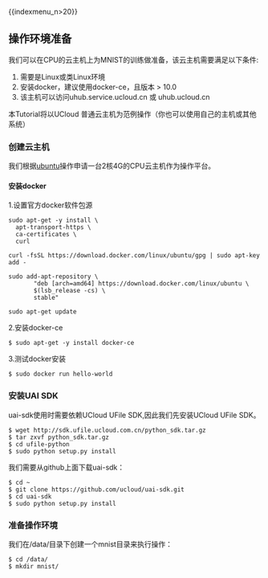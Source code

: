 {{indexmenu_n>20}}

## 操作环境准备

我们可以在CPU的云主机上为MNIST的训练做准备，该云主机需要满足以下条件:

1.  需要是Linux或类Linux环境
2.  安装docker，建议使用docker-ce，且版本 \> 10.0
3.  该主机可以访问uhub.service.ucloud.cn 或 uhub.ucloud.cn

本Tutorial将以UCloud 普通云主机为范例操作（你也可以使用自己的主机或其他系统）

### 创建云主机

我们根据[ubuntu](/ai/uai-inference/base/ubuntu)操作申请一台2核4G的CPU云主机作为操作平台。

#### 安装docker

1.设置官方docker软件包源

    sudo apt-get -y install \
      apt-transport-https \
      ca-certificates \
      curl
    
    curl -fsSL https://download.docker.com/linux/ubuntu/gpg | sudo apt-key add -
    
    sudo add-apt-repository \
           "deb [arch=amd64] https://download.docker.com/linux/ubuntu \
           $(lsb_release -cs) \
           stable"
    
    sudo apt-get update

2.安装docker-ce

    $ sudo apt-get -y install docker-ce

3.测试docker安装

    $ sudo docker run hello-world

### 安装UAI SDK

uai-sdk使用时需要依赖UCloud UFile SDK,因此我们先安装UCloud UFile SDK。

    $ wget http://sdk.ufile.ucloud.com.cn/python_sdk.tar.gz
    $ tar zxvf python_sdk.tar.gz
    $ cd ufile-python
    $ sudo python setup.py install

我们需要从github上面下载uai-sdk：

    $ cd ~
    $ git clone https://github.com/ucloud/uai-sdk.git
    $ cd uai-sdk
    $ sudo python setup.py install

### 准备操作环境

我们在/data/目录下创建一个mnist目录来执行操作：

    $ cd /data/
    $ mkdir mnist/
